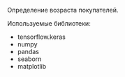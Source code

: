 Определение возраста покупателей.

Используемые библиотеки:
- tensorflow.keras
- numpy
- pandas
- seaborn
- matplotlib
